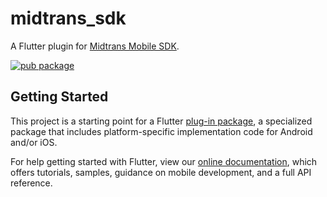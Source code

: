 # midtrans_sdk

A Flutter plugin for [Midtrans Mobile SDK](https://mobile-docs.midtrans.com/).

[![pub package](https://img.shields.io/pub/v/appsflyer_sdk.svg)](https://pub.dartlang.org/packages/appsflyer_sdk) 

## Getting Started

This project is a starting point for a Flutter
[plug-in package](https://flutter.dev/developing-packages/),
a specialized package that includes platform-specific implementation code for
Android and/or iOS.

For help getting started with Flutter, view our
[online documentation](https://flutter.dev/docs), which offers tutorials,
samples, guidance on mobile development, and a full API reference.
